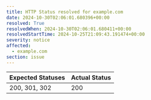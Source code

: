 ```yaml
---
title: HTTP Status resolved for example.com
date: 2024-10-30T02:06:01.680396+00:00
resolved: True
resolvedWhen: 2024-10-30T02:06:01.680411+00:00
resolvedStartTime: 2024-10-25T21:09:43.191474+00:00
severity: notice
affected:
  - example.com
section: issue
---
```


| Expected Statuses | Actual Status  |
|-------------------|----------------|
| 200, 301, 302 | 200 |
